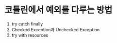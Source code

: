 # 코틀린에서 예외를 다루는 방법
1. try catch finally
2. Checked Exception과 Unchecked Exception
3. try with resources
